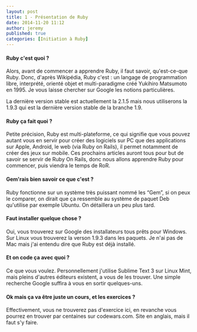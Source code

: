 ```yaml
---
layout: post
title: 1 - Présentation de Ruby
date: 2014-11-20 11:12
author: jeremy
published: true
categories: [Initiation à Ruby]
---
```


#### **Ruby c'est quoi ?**
Alors, avant de commencer a apprendre Ruby, il faut savoir, qu'est-ce-que Ruby.
Donc, d'après Wikipédia, Ruby c'est : un langage de programmation libre, interprété, orienté objet et multi-paradigme créé Yukihiro Matsumoto en 1995. Je vous laisse chercher sur Google les notions particulières.

La dernière version stable est actuellement la 2.1.5 mais nous utiliserons la 1.9.3 qui est la dernière version stable de la branche 1.9.
<!--break-->
#### **Ruby ça fait quoi ?**
Petite précision, Ruby est multi-plateforme, ce qui signifie que vous pouvez autant vous en servir pour créer des logiciels sur PC que des applications sur Apple, Android, le web (via Ruby on Rails), il permet notamment de créer des jeux sur mobile.
Ces prochains articles auront tous pour but de savoir se servir de Ruby On Rails, donc nous allons apprendre Ruby pour commencer, puis viendra le temps de RoR.

#### **Gem'rais bien savoir ce que c'est ?**
Ruby fonctionne sur un système très puissant nommé les “Gem”, si on peux le comparer, on dirait que ça ressemble au système de paquet Deb qu'utilise par exemple Ubuntu. On détaillera un peu plus tard.

#### **Faut installer quelque chose ?**
 Oui, vous trouverez sur Google des installateurs tous prêts pour Windows. Sur Linux vous trouverez la verson 1.9.3 dans les paquets. Je n'ai pas de Mac mais j'ai entendu dire que Ruby est déjà installé.

#### **Et on code ça avec quoi ?**
Ce que vous voulez. Personnellement j'utilise Sublime Text 3 sur Linux Mint, mais pleins d'autres éditeurs existent, a vous de les trouver. Une simple recherche Google suffira à vous en sortir quelques-uns.

#### **Ok mais ça va être juste un cours, et les exercices ?**
Effectivement, vous ne trouverez pas d'exercice ici, en revanche vous pourrez en trouver par centaines sur codewars.com. Site en anglais, mais il faut s'y faire.
